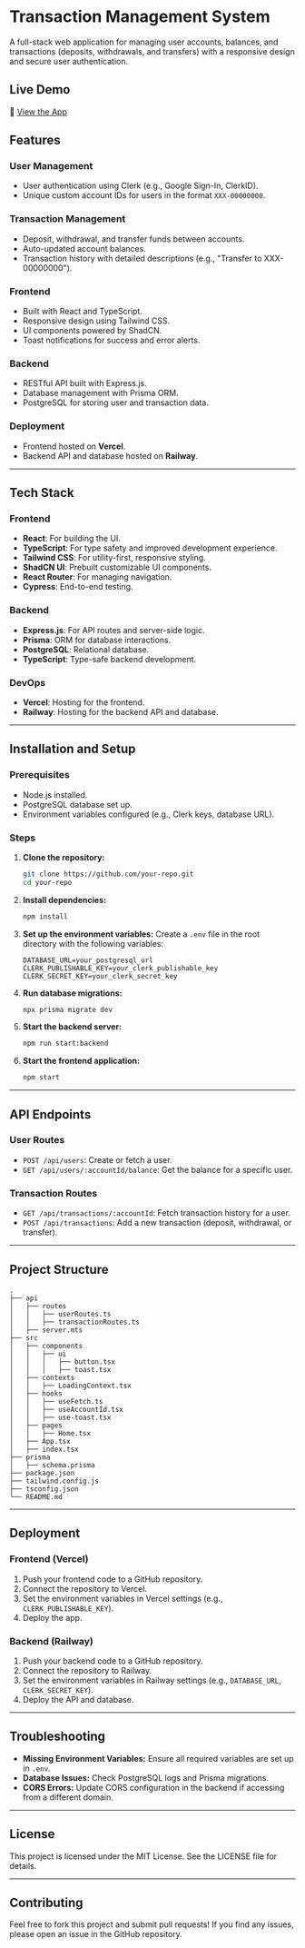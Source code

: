 # Transaction Management System

A full-stack web application for managing user accounts, balances, and transactions (deposits, withdrawals, and transfers) with a responsive design and secure user authentication.

## Live Demo
🔗 [View the App](https://bank-app-gamma-three.vercel.app/)

## Features

### **User Management**
- User authentication using Clerk (e.g., Google Sign-In, ClerkID).
- Unique custom account IDs for users in the format `XXX-00000000`.

### **Transaction Management**
- Deposit, withdrawal, and transfer funds between accounts.
- Auto-updated account balances.
- Transaction history with detailed descriptions (e.g., "Transfer to XXX-00000000").

### **Frontend**
- Built with React and TypeScript.
- Responsive design using Tailwind CSS.
- UI components powered by ShadCN.
- Toast notifications for success and error alerts.

### **Backend**
- RESTful API built with Express.js.
- Database management with Prisma ORM.
- PostgreSQL for storing user and transaction data.

### **Deployment**
- Frontend hosted on **Vercel**.
- Backend API and database hosted on **Railway**.

---

## Tech Stack

### **Frontend**
- **React**: For building the UI.
- **TypeScript**: For type safety and improved development experience.
- **Tailwind CSS**: For utility-first, responsive styling.
- **ShadCN UI**: Prebuilt customizable UI components.
- **React Router**: For managing navigation.
- **Cypress**: End-to-end testing.

### **Backend**
- **Express.js**: For API routes and server-side logic.
- **Prisma**: ORM for database interactions.
- **PostgreSQL**: Relational database.
- **TypeScript**: Type-safe backend development.

### **DevOps**
- **Vercel**: Hosting for the frontend.
- **Railway**: Hosting for the backend API and database.

---

## Installation and Setup

### **Prerequisites**
- Node.js installed.
- PostgreSQL database set up.
- Environment variables configured (e.g., Clerk keys, database URL).

### **Steps**

1. **Clone the repository:**
   ```bash
   git clone https://github.com/your-repo.git
   cd your-repo
   ```

2. **Install dependencies:**
   ```bash
   npm install
   ```

3. **Set up the environment variables:**
   Create a `.env` file in the root directory with the following variables:
   ```env
   DATABASE_URL=your_postgresql_url
   CLERK_PUBLISHABLE_KEY=your_clerk_publishable_key
   CLERK_SECRET_KEY=your_clerk_secret_key
   ```

4. **Run database migrations:**
   ```bash
   npx prisma migrate dev
   ```

5. **Start the backend server:**
   ```bash
   npm run start:backend
   ```

6. **Start the frontend application:**
   ```bash
   npm start
   ```

---

## API Endpoints

### **User Routes**
- `POST /api/users`: Create or fetch a user.
- `GET /api/users/:accountId/balance`: Get the balance for a specific user.

### **Transaction Routes**
- `GET /api/transactions/:accountId`: Fetch transaction history for a user.
- `POST /api/transactions`: Add a new transaction (deposit, withdrawal, or transfer).

---

## Project Structure

```
.
├── api
│   ├── routes
│   │   ├── userRoutes.ts
│   │   ├── transactionRoutes.ts
│   ├── server.mts
├── src
│   ├── components
│   │   ├── ui
│   │   │   ├── button.tsx
│   │   │   ├── toast.tsx
│   ├── contexts
│   │   ├── LoadingContext.tsx
│   ├── hooks
│   │   ├── useFetch.ts
│   │   ├── useAccountId.tsx
│   │   ├── use-toast.tsx
│   ├── pages
│   │   ├── Home.tsx
│   ├── App.tsx
│   ├── index.tsx
├── prisma
│   ├── schema.prisma
├── package.json
├── tailwind.config.js
├── tsconfig.json
└── README.md
```

---

## Deployment

### **Frontend (Vercel)**
1. Push your frontend code to a GitHub repository.
2. Connect the repository to Vercel.
3. Set the environment variables in Vercel settings (e.g., `CLERK_PUBLISHABLE_KEY`).
4. Deploy the app.

### **Backend (Railway)**
1. Push your backend code to a GitHub repository.
2. Connect the repository to Railway.
3. Set the environment variables in Railway settings (e.g., `DATABASE_URL`, `CLERK_SECRET_KEY`).
4. Deploy the API and database.

---

## Troubleshooting

- **Missing Environment Variables:** Ensure all required variables are set up in `.env`.
- **Database Issues:** Check PostgreSQL logs and Prisma migrations.
- **CORS Errors:** Update CORS configuration in the backend if accessing from a different domain.

---

## License
This project is licensed under the MIT License. See the LICENSE file for details.

---

## Contributing
Feel free to fork this project and submit pull requests! If you find any issues, please open an issue in the GitHub repository.

